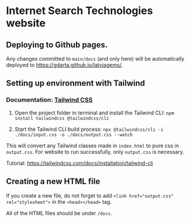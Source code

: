 # Internet Search Technologies website

## Deploying to Github pages.

Any changes committed to `main/docs` (and only here) will be automatically deployed to https://gdarta.github.io/latviagems/. 

## Setting up environment with Tailwind

### Documentation: [Tailwind CSS](https://tailwindcss.com/)

1. Open the project folder in terminal and install the Tailwind CLI: 
`npm install tailwindcss @tailwindcss/cli`

2. Start the Tailwind CLI build process:
`npx @tailwindcss/cli -i ./docs/input.css -o ./docs/output.css --watch`

This will convert any Tailwind classes made in `index.html` to pure css in `output.css`. For website to run successfully, only `output.css` is necessary.

Tutorial: https://tailwindcss.com/docs/installation/tailwind-cli

## Creating a new HTML file

If you create a new file, do not forget to add 
`<link href="output.css" rel="stylesheet">` in the `<head></head>` tag. 

All of the HTML files should be under `/docs`.
